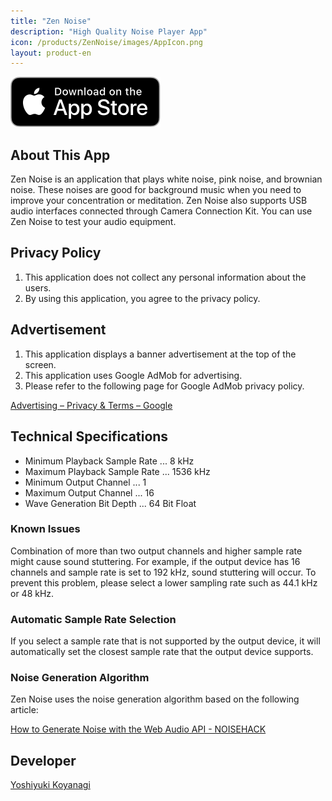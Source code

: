 ```yaml
---
title: "Zen Noise"
description: "High Quality Noise Player App"
icon: /products/ZenNoise/images/AppIcon.png
layout: product-en
---
```


[![Download on the AppStore](/images/AppStoreUS.svg)](https://apps.apple.com/us/app/zen-noise/id1566647727)

## About This App

Zen Noise is an application that plays white noise, pink noise, and brownian noise. These noises are good for background music when you need to improve your concentration or meditation. Zen Noise also supports USB audio interfaces connected through Camera Connection Kit. You can use Zen Noise to test your audio equipment.

## Privacy Policy

1. This application does not collect any personal information about the users.
2. By using this application, you agree to the privacy policy.

## Advertisement

1. This application displays a banner advertisement at the top of the screen.
2. This application uses Google AdMob for advertising.
3. Please refer to the following page for Google AdMob privacy policy.

[Advertising – Privacy & Terms – Google](https://policies.google.com/technologies/ads?hl=en)

## Technical Specifications

- Minimum Playback Sample Rate ... 8 kHz
- Maximum Playback Sample Rate ... 1536 kHz
- Minimum Output Channel ... 1
- Maximum Output Channel ... 16
- Wave Generation Bit Depth ... 64 Bit Float

### Known Issues

Combination of more than two output channels and higher sample rate might cause sound stuttering. For example, if the output device has 16 channels and sample rate is set to 192 kHz, sound stuttering will occur. To prevent this problem, please select a lower sampling rate such as 44.1 kHz or 48 kHz.

### Automatic Sample Rate Selection

If you select a sample rate that is not supported by the output device, it will automatically set the closest sample rate that the output device supports.

### Noise Generation Algorithm

Zen Noise uses the noise generation algorithm based on the following article:

[How to Generate Noise with the Web Audio API - NOISEHACK](https://noisehack.com/generate-noise-web-audio-api/)

## Developer

[Yoshiyuki Koyanagi](https://moutend.github.io/)
